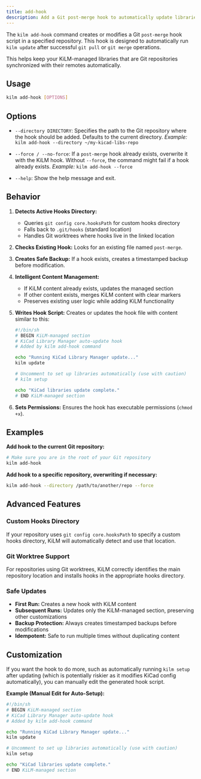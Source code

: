 ```yaml
---
title: add-hook
description: Add a Git post-merge hook to automatically update libraries.
---
```


The `kilm add-hook` command creates or modifies a Git `post-merge` hook script in a specified repository. This hook is designed to automatically run `kilm update` after successful `git pull` or `git merge` operations.

This helps keep your KiLM-managed libraries that are Git repositories synchronized with their remotes automatically.

## Usage

```bash
kilm add-hook [OPTIONS]
```

## Options

- `--directory DIRECTORY`:
  Specifies the path to the Git repository where the hook should be added. Defaults to the current directory.
  _Example:_ `kilm add-hook --directory ~/my-kicad-libs-repo`

- `--force / --no-force`:
  If a `post-merge` hook already exists, overwrite it with the KiLM hook. Without `--force`, the command might fail if a hook already exists.
  _Example:_ `kilm add-hook --force`

- `--help`:
  Show the help message and exit.

## Behavior

1.  **Detects Active Hooks Directory:**
    - Queries `git config core.hooksPath` for custom hooks directory
    - Falls back to `.git/hooks` (standard location)
    - Handles Git worktrees where hooks live in the linked location
2.  **Checks Existing Hook:** Looks for an existing file named `post-merge`.
3.  **Creates Safe Backup:** If a hook exists, creates a timestamped backup before modification.
4.  **Intelligent Content Management:**
    - If KiLM content already exists, updates the managed section
    - If other content exists, merges KiLM content with clear markers
    - Preserves existing user logic while adding KiLM functionality
5.  **Writes Hook Script:** Creates or updates the hook file with content similar to this:

    ```bash
    #!/bin/sh
    # BEGIN KiLM-managed section
    # KiCad Library Manager auto-update hook
    # Added by kilm add-hook command

    echo "Running KiCad Library Manager update..."
    kilm update

    # Uncomment to set up libraries automatically (use with caution)
    # kilm setup

    echo "KiCad libraries update complete."
    # END KiLM-managed section
    ```

6.  **Sets Permissions:** Ensures the hook has executable permissions (`chmod +x`).

## Examples

**Add hook to the current Git repository:**

```bash
# Make sure you are in the root of your Git repository
kilm add-hook
```

**Add hook to a specific repository, overwriting if necessary:**

```bash
kilm add-hook --directory /path/to/another/repo --force
```

## Advanced Features

### Custom Hooks Directory

If your repository uses `git config core.hooksPath` to specify a custom hooks directory, KiLM will automatically detect and use that location.

### Git Worktree Support

For repositories using Git worktrees, KiLM correctly identifies the main repository location and installs hooks in the appropriate hooks directory.

### Safe Updates

- **First Run:** Creates a new hook with KiLM content
- **Subsequent Runs:** Updates only the KiLM-managed section, preserving other customizations
- **Backup Protection:** Always creates timestamped backups before modifications
- **Idempotent:** Safe to run multiple times without duplicating content

## Customization

If you want the hook to do more, such as automatically running `kilm setup` after updating (which is potentially riskier as it modifies KiCad config automatically), you can manually edit the generated hook script.

**Example (Manual Edit for Auto-Setup):**

```bash
#!/bin/sh
# BEGIN KiLM-managed section
# KiCad Library Manager auto-update hook
# Added by kilm add-hook command

echo "Running KiCad Library Manager update..."
kilm update

# Uncomment to set up libraries automatically (use with caution)
kilm setup

echo "KiCad libraries update complete."
# END KiLM-managed section
```

